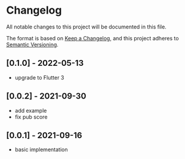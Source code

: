 # Changelog

All notable changes to this project will be documented in this file.

The format is based on [Keep a Changelog](https://keepachangelog.com/zh-CN/1.0.0/), and this project adheres
to [Semantic Versioning](https://semver.org/spec/v2.0.0.html).

## [0.1.0] - 2022-05-13

- upgrade to Flutter 3

## [0.0.2] - 2021-09-30

- add example
- fix pub score

## [0.0.1] - 2021-09-16

- basic implementation